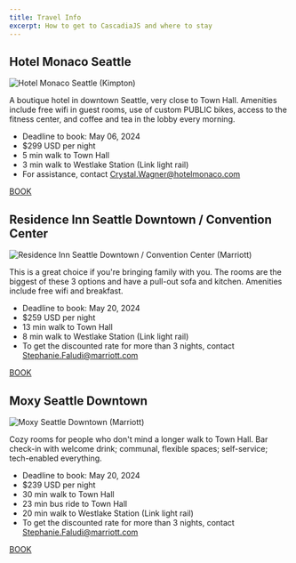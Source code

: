 ```yaml
---
title: Travel Info
excerpt: How to get to CascadiaJS and where to stay
---
```


## Hotel Monaco Seattle

![Hotel Monaco Seattle (Kimpton)](/_public/images/2024/travel/kimpton-hotel-monaco.jpg)

A boutique hotel in downtown Seattle, very close to Town Hall. Amenities include free wifi in guest rooms, use of custom PUBLIC bikes, access to the fitness center, and coffee and tea in the lobby every morning.

* Deadline to book: May 06, 2024
* $299 USD per night
* 5 min walk to Town Hall
* 3 min walk to Westlake Station (Link light rail)
* For assistance, contact Crystal.Wagner@hotelmonaco.com

<div class="cta secondary"><a href="https://www.kimptonhotels.com/redirect?path=asearch&brandCode=KI&localeCode=en&regionCode=1&hotelCode=SEASM&checkInDate=19&checkInMonthYear=052024&checkOutDate=22&checkOutMonthYear=052024&rateCode=6CBARC&_PMID=99801505&GPC=JS1&cn=no&viewfullsite=true">BOOK</a></div>

## Residence Inn Seattle Downtown / Convention Center

![Residence Inn Seattle Downtown / Convention Center (Marriott)](/_public/images/2024/travel/marriott-res-inn.jpg)

This is a great choice if you're bringing family with you. The rooms are the biggest of these 3 options and have a pull-out sofa and kitchen. Amenities include free wifi and breakfast.

* Deadline to book: May 20, 2024
* $259 USD per night
* 13 min walk to Town Hall
* 8 min walk to Westlake Station (Link light rail)
* To get the discounted rate for more than 3 nights, contact Stephanie.Faludi@marriott.com

<div class="cta secondary"><a href="https://www.marriott.com/events/start.mi?id=1702402840256&key=GRP">BOOK</a></div>

## Moxy Seattle Downtown

![Moxy Seattle Downtown (Marriott)](/_public/images/2024/travel/marriott-moxy.jpg)

Cozy rooms for people who don't mind a longer walk to Town Hall. Bar check-in with welcome drink; communal, flexible spaces; self-service; tech-enabled everything.

* Deadline to book: May 20, 2024
* $239 USD per night
* 30 min walk to Town Hall
* 23 min bus ride to Town Hall
* 20 min walk to Westlake Station (Link light rail)
* To get the discounted rate for more than 3 nights, contact Stephanie.Faludi@marriott.com

<div class="cta secondary"><a href="https://www.marriott.com/events/start.mi?id=1702402325796&key=GRP">BOOK</a></div>
